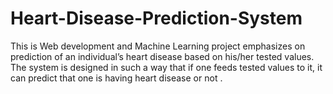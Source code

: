 # Heart-Disease-Prediction-System
This is Web development and Machine Learning project emphasizes on prediction of an individual’s heart disease based on his/her  tested values. The system is designed in such a way that if one feeds tested values to  it, it can predict that one is having heart disease or not .
